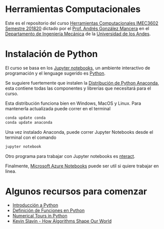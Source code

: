 # Herramientas Computacionales

Este es el repositorio del curso [Herramientas Computacionales IMEC3602 Semestre 201820](http://andresgm.org/Herramientas-Computacionales/) dictado por el [Prof. Andrés González Mancera](http://andresgm.org) en el [Departamento de Ingeniería Mecánica](http://mecanica.uniandes.edu.co) de la [Universidad de los Andes](http://www.uniandes.edu.co).

# Instalación de Python #

El curso se basa en los [Jupyter notebooks](https://jupyter-notebook.readthedocs.org/en/latest/notebook.html), un ambiente interactivo de programación y el lenguage sugerido es [Python](https://www.python.org/).

Se suguiere fuertemente que instalen la [Distribución de Python Anaconda](https://www.anaconda.com/download/), esta contiene todas las componentes y librerías que necesitará para el curso.

Esta distribución funciona bien en Windows, MacOS y Linux. Para mantenerla actualizada puede correr en el terminal

```Bash
conda update conda
conda update anaconda
```

Una vez instalado Anaconda, puede correr Jupyter Notebooks desde el terminal con el comando

```Bash
jupyter notebook
```

 Otro programa para trabajar con Jupyter notebooks es [nteract](https://nteract.io/).
 
 Finalmente, [Microsoft Azure Notebooks](https://notebooks.azure.com) puede ser util si quiere trabajar en linea. 

# Algunos recursos para comenzar #

 * [Introducción a Python](http://nbviewer.jupyter.org/github/andresgm/Herramientas-Computacionales/blob/master/notebooks/00_Quick_Python_Intro.ipynb)
 * [Definición de Funciones en Python](https://github.com/andresgm/Herramientas-Computacionales/blob/master/notebooks/01_Defining_Function_in_Python.ipynb)
 * [Numerical Tours in Python](www.numerical-tours.com/python/)
 * [Kevin Slavin - How Algorithms Shape Our World](https://www.ted.com/talks/kevin_slavin_how_algorithms_shape_our_world)

